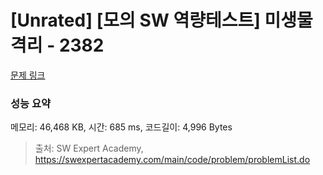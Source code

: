 # [Unrated] [모의 SW 역량테스트] 미생물 격리 - 2382 

[문제 링크](https://swexpertacademy.com/main/code/problem/problemDetail.do?contestProbId=AV597vbqAH0DFAVl) 

### 성능 요약

메모리: 46,468 KB, 시간: 685 ms, 코드길이: 4,996 Bytes



> 출처: SW Expert Academy, https://swexpertacademy.com/main/code/problem/problemList.do